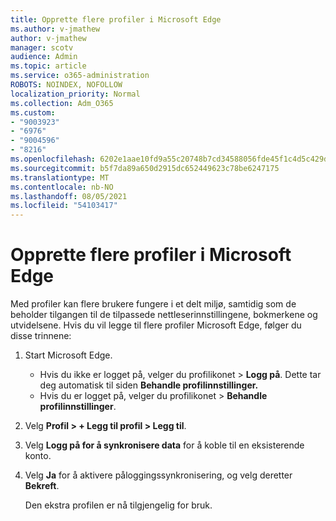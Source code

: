 ```yaml
---
title: Opprette flere profiler i Microsoft Edge
ms.author: v-jmathew
author: v-jmathew
manager: scotv
audience: Admin
ms.topic: article
ms.service: o365-administration
ROBOTS: NOINDEX, NOFOLLOW
localization_priority: Normal
ms.collection: Adm_O365
ms.custom:
- "9003923"
- "6976"
- "9004596"
- "8216"
ms.openlocfilehash: 6202e1aae10fd9a55c20748b7cd34588056fde45f1c4d5c429da651f7a9bb6a7
ms.sourcegitcommit: b5f7da89a650d2915dc652449623c78be6247175
ms.translationtype: MT
ms.contentlocale: nb-NO
ms.lasthandoff: 08/05/2021
ms.locfileid: "54103417"
---
```

# <a name="create-multiple-profiles-in-microsoft-edge"></a>Opprette flere profiler i Microsoft Edge

Med profiler kan flere brukere fungere i et delt miljø, samtidig som de beholder tilgangen til de tilpassede nettleserinnstillingene, bokmerkene og utvidelsene. Hvis du vil legge til flere profiler Microsoft Edge, følger du disse trinnene:

1. Start Microsoft Edge.
    - Hvis du ikke er logget på, velger du profilikonet > **Logg på**. Dette tar deg automatisk til siden **Behandle profilinnstillinger.**
    - Hvis du er logget på, velger du profilikonet > **Behandle profilinnstillinger**.
2. Velg **Profil > + Legg til profil > Legg til**.
3. Velg **Logg på for å synkronisere data** for å koble til en eksisterende konto.
4. Velg **Ja** for å aktivere påloggingssynkronisering, og velg deretter **Bekreft**.

    Den ekstra profilen er nå tilgjengelig for bruk.
